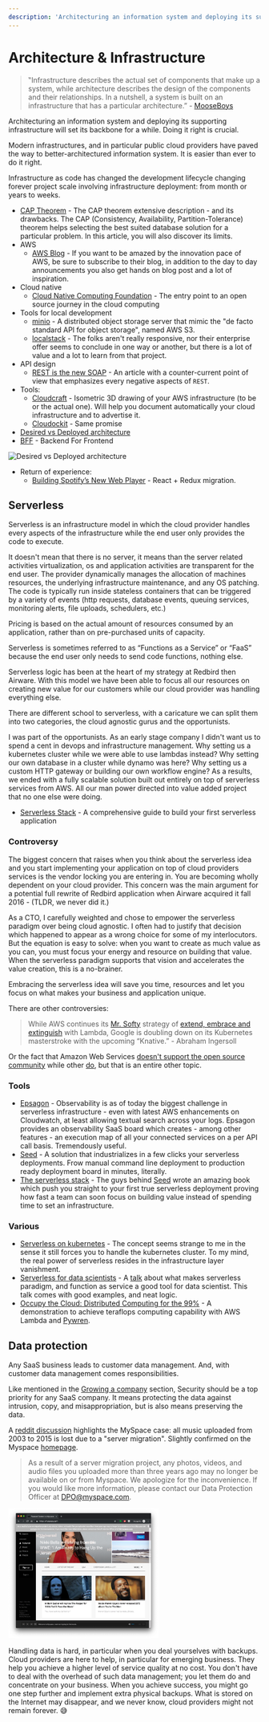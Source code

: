 ```yaml
---
description: 'Architecturing an information system and deploying its supporting infrastructure will set its backbone for a while. Doing it right is crucial.'
---
```


# Architecture & Infrastructure

> ‟Infrastructure describes the actual set of components that make up a system, while architecture describes the design of the components and their relationships. In a nutshell, a system is built on an infrastructure that has a particular architecture.” - [MooseBoys](https://stackoverflow.com/users/2726892/mooseboys)

Architecturing an information system and deploying its supporting infrastructure will set its backbone for a while. Doing it right is crucial.

Modern infrastructures, and in particular public cloud providers have paved the way to better-architectured information system. It is easier than ever to do it right.

Infrastructure as code has changed the development lifecycle changing forever project scale involving infrastructure deployment: from month or years to weeks.

* [CAP Theorem](https://www.itechart.com/blog/all-you-didnt-know-about-cap-theorem) - The CAP theorem extensive description - and its drawbacks. The CAP (Consistency, Availability, Partition-Tolerance) theorem helps selecting the best suited database solution for a particular problem. In this article, you will also discover its limits.
* AWS
  * [AWS Blog](https://aws.amazon.com/blogs/aws/) - If you want to be amazed by the innovation pace of AWS, be sure to subscribe to their blog, in addition to the day to day announcements you also get hands on blog post and a lot of inspiration.
* Cloud native
  * [Cloud Native Computing Foundation](https://www.cncf.io/) - The entry point to an open source journey in the cloud computing
* Tools for local development
  * [minio](https://min.io/product) - A distributed object storage server that mimic the "de facto standard API for object storage", named AWS S3.
  * [localstack](https://github.com/localstack/localstack) - The folks aren't really responsive, nor their enterprise offer seems to conclude in one way or another, but there is a lot of value and a lot to learn from that project.
* API design
  * [REST is the new SOAP](https://medium.freecodecamp.org/rest-is-the-new-soap-97ff6c09896d) - An article with a counter-current point of view that emphasizes every negative aspects of `REST`.
* Tools:
  * [Cloudcraft](https://cloudcraft.co/) - Isometric 3D drawing of your AWS infrastructure (to be or the actual one). Will help you document automatically your cloud infrastructure and to advertise it.
  * [Cloudockit](https://www.cloudockit.com/) - Same promise
* [Desired vs Deployed architecture](https://web.archive.org/web/20190327172748/https://twitter.com/changelog/status/839952960520138752)
* [BFF](https://blog.octo.com/les-indispensables-dun-projet-frontend-un-backend-for-frontend-une-api-sur-mesure/) - Backend For Frontend

<img src="https://pbs.twimg.com/media/C6gcqNJU8AAjOaK.jpg" alt="Desired vs Deployed architecture"/>

* Return of experience:
  * [Building Spotify’s New Web Player](https://labs.spotify.com/2019/03/25/building-spotifys-new-web-player/) - React + Redux migration.

## Serverless

Serverless is an infrastructure model in which the cloud provider handles every aspects of the infrastructure while the end user only provides the code to execute.

It doesn't mean that there is no server, it means than the server related activities virtualization, os and application activities are transparent for the end user. The provider dynamically manages the allocation of machines resources, the underlying infrastructure maintenance, and any OS patching. The code is typically run inside stateless containers that can be triggered by a variety of events (http requests, database events, queuing services, monitoring alerts, file uploads, schedulers, etc.)

Pricing is based on the actual amount of resources consumed by an application, rather than on pre-purchased units of capacity.

Serverless is sometimes referred to as “Functions as a Service” or “FaaS” because the end user only needs to send code functions, nothing else.

Serverless logic has been at the heart of my strategy at Redbird then Airware. With this model we have been able to focus all our resources on creating new value for our customers while our cloud provider was handling everything else.

There are different school to serverless, with a caricature we can split them into two categories, the cloud agnostic gurus and the opportunists.

I was part of the opportunists. As an early stage company I didn't want us to spend a cent in devops and infrastructure management. Why setting us a kubernetes cluster while we were able to use lambdas instead? Why setting our own database in a cluster while dynamo was here? Why setting us a custom HTTP gateway or building our own workflow engine? As a results, we ended with a fully scalable solution built out entirely on top of serverless services from AWS. All our man power directed into value added project that no one else were doing.

* [Serverless Stack](https://serverless-stack.com/) - A comprehensive guide to build your first serverless application

### Controversy

The biggest concern that raises when you think about the serverless idea and you start implementing your application on top of cloud providers services is the vendor locking you are entering in. You are becoming wholly dependent on your cloud provider. This concern was the main argument for a potential full rewrite of Redbird application when Airware acquired it fall 2016 - (TLDR, we never did it.)

As a CTO, I carefully weighted and chose to empower the serverless paradigm over being cloud agnostic. I often had to justify that decision which happened to appear as a wrong choice for some of my interlocutors. But the equation is easy to solve: when you want to create as much value as you can, you must focus your energy and resource on building that value.  When the serverless paradigm supports that vision and accelerates the value creation, this is a no-brainer.

Embracing the serverless idea will save you time, resources and let you focus on what makes your business and application unique.

There are other controversies:

> While AWS continues its [Mr. Softy](https://en.wikipedia.org/wiki/Microsoft) strategy of [extend, embrace and extinguish](https://en.wikipedia.org/wiki/Embrace,_extend,_and_extinguish) with Lambda, Google is doubling down on its Kubernetes masterstroke with the upcoming “Knative.” - Abraham Ingersoll

Or the fact that Amazon Web Services [doesn't support the open source community](https://techcrunch.com/2019/01/09/aws-gives-open-source-the-middle-finger) while other [do](https://techcrunch.com/2019/04/09/google-gives-aws-the-open-source-middle-finger), but that is an entire other topic.

### Tools

* [Epsagon](https://epsagon.com/) - Observability is as of today the biggest challenge in serverless infrastructure - even with latest AWS enhancements on Cloudwatch, at least allowing textual search across your logs. Epsagon provides an observability SaaS board which creates - among other features - an execution map of all your connected services on a per API call basis. Tremendously useful.
* [Seed](https://seed.run/) - A solution that industrializes in a few clicks your serverless deployments. Frow manual command line deployment to production ready deployment board in minutes, literally.
* [The serverless stack](https://serverless-stack.com/) - The guys behind [Seed](https://seed.run/) wrote an amazing book which push you straight to your first true serverless deployment proving how fast a team can soon focus on building value instead of spending time to set an infrastructure.

### Various

* [Serverless on kubernetes](https://gravitational.com/blog/serverless-on-kubernetes/) - The concept seems strange to me in the sense it still forces you to handle the kubernetes cluster. To my mind, the real power of serverless resides in the infrastructure layer vanishment.
* [Serverless for data scientists](https://mike.place/talks/serverless/) - A [talk](https://www.youtube.com/watch?v=9PR2-ogB5qM) about what makes serverless paradigm, and function as service a good tool for data scientist. This talk comes with good examples, and neat logic.
* [Occupy the Cloud: Distributed Computing for the 99%](https://arxiv.org/abs/1702.04024) - A demonstration to achieve teraflops computing capability with AWS Lambda and [Pywren](http://pywren.io/).

## Data protection

Any SaaS business leads to customer data management. And, with customer data management comes responsibilities.

Like mentioned in the [Growing a company](./growing-a-company) section, Security should be a top priority for any SaaS company. It means protecting the data against intrusion, copy, and misappropriation, but is also means preserving the data.

A [reddit discussion](https://www.reddit.com/r/technology/comments/b2381s/myspace_lost_all_music_uploaded_from_2003_to_2015/) highlights the MySpace case: all music uploaded from 2003 to 2015 is lost due to a "server migration". Slightly confirmed on the Myspace [homepage](https://myspace.com).

> As a result of a server migration project, any photos, videos, and audio files you uploaded more than three years ago may no longer be available on or from Myspace. We apologize for the inconvenience. If you would like more information, please contact our Data Protection Officer at DPO@myspace.com.

<img src="./resources/myspace-case.png" width="300px" alt="Myspace homepage as of 27th of March 2019"/>

Handling data is hard, in particular when you deal yourselves with backups. Cloud providers are here to help, in particular for emerging business. They help you achieve a higher level of service quality at no cost. You don't have to deal with the overhead of such data management; you let them do and concentrate on your business. When you achieve success, you might go one step further and implement extra physical backups. What is stored on the Internet may disappear, and we never know, cloud providers might not remain forever. 😅
